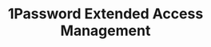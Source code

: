 ---
description: Secure every sign-in for every app on every device.
episode: 628
link: https://1password.com/unplugged
shortname: 1password.com-lup
title: 1Password Extended Access Management
---